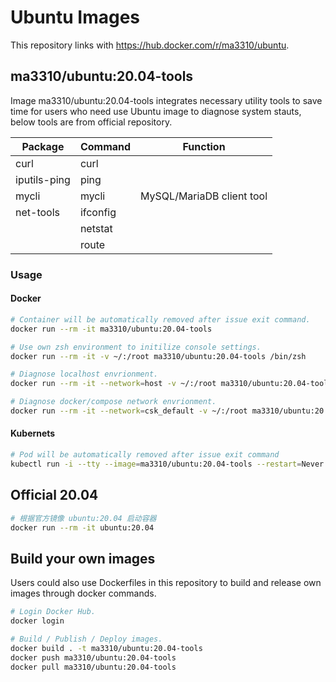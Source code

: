 # Ubuntu Images

This repository links with https://hub.docker.com/r/ma3310/ubuntu.

## ma3310/ubuntu:20.04-tools

Image ma3310/ubuntu:20.04-tools integrates necessary utility tools to save time for users who need use Ubuntu image to diagnose system stauts, below tools are from official repository.

| Package       | Command  | Function                  |
|---------------|----------|---------------------------|
| curl          | curl     |                           |
| iputils-ping  | ping     |                           |
| mycli         | mycli    | MySQL/MariaDB client tool |
| net-tools     | ifconfig |                           |
|               | netstat  |                           |
|               | route    |                           |

### Usage

#### Docker

``` bash
# Container will be automatically removed after issue exit command.
docker run --rm -it ma3310/ubuntu:20.04-tools

# Use own zsh environment to initilize console settings.
docker run --rm -it -v ~/:/root ma3310/ubuntu:20.04-tools /bin/zsh

# Diagnose localhost envrionment.
docker run --rm -it --network=host -v ~/:/root ma3310/ubuntu:20.04-tools /bin/zsh

# Diagnose docker/compose network envrionment.
docker run --rm -it --network=csk_default -v ~/:/root ma3310/ubuntu:20.04-tools /bin/zsh
```

#### Kubernets
```bash
# Pod will be automatically removed after issue exit command
kubectl run -i --tty --image=ma3310/ubuntu:20.04-tools --restart=Never --rm=true ubuntu-20.04-tools
```

## Official 20.04
``` bash
# 根据官方镜像 ubuntu:20.04 启动容器
docker run --rm -it ubuntu:20.04
```


## Build your own images

Users could also use Dockerfiles in this repository to build and release own images through docker commands.

``` bash
# Login Docker Hub.
docker login

# Build / Publish / Deploy images.
docker build . -t ma3310/ubuntu:20.04-tools
docker push ma3310/ubuntu:20.04-tools
docker pull ma3310/ubuntu:20.04-tools
```